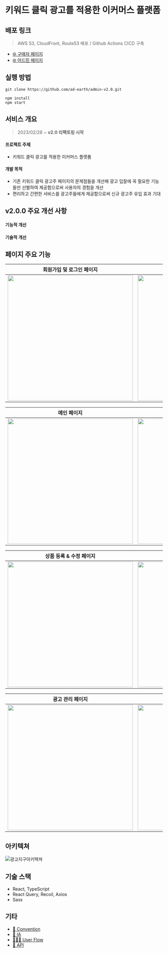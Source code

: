 # 키워드 클릭 광고를 적용한 이커머스 플랫폼

## 배포 링크
> AWS S3, CloudFront, Route53 배포 / Github Actions CICD 구축 

- [🌐 구매자 페이지](https://adearth.shop)
- [🌐 어드민 페이지](https://adearth-admin.shop)

## 실행 방법
```
git clone https://github.com/ad-earth/admin-v2.0.git

npm install
npm start
```

## 서비스 개요 
> 2023/02/28 ~  **v2.0 리팩토링 시작**
#### 프로젝트 주제
- 키워드 클릭 광고를 적용한 이커머스 플랫폼
#### 개발 목적
- 기존 키워드 클릭 광고주 페이지의 문제점들을 개선해 광고 입찰에 꼭 필요한 기능들만 선별하여 제공함으로써 사용자의 경험을 개선
- 편리하고 간편한 서비스를 광고주들에게 제공함으로써 신규 광고주 유입 효과 기대

## v2.0.0 주요 개선 사항
#### 기능적 개선
#### 기술적 개선

## 페이지 주요 기능
| 회원가입 및 로그인 페이지 | 계정 찾기 페이지 |
|---|---|
|<img src='https://play-lh.googleusercontent.com/HrS1L-dZctdC0nwMbiibL69YTf-i3PkDiPnPhjoQPME6gsbJX7Vk0FaSiLzmGh8Q_Q' width="400">|<img src='https://play-lh.googleusercontent.com/HrS1L-dZctdC0nwMbiibL69YTf-i3PkDiPnPhjoQPME6gsbJX7Vk0FaSiLzmGh8Q_Q' width="400">|

| 메인 페이지 | 배송 관리 페이지 |
|---|---|
|<img src='https://play-lh.googleusercontent.com/HrS1L-dZctdC0nwMbiibL69YTf-i3PkDiPnPhjoQPME6gsbJX7Vk0FaSiLzmGh8Q_Q' width="400">|<img src='https://play-lh.googleusercontent.com/HrS1L-dZctdC0nwMbiibL69YTf-i3PkDiPnPhjoQPME6gsbJX7Vk0FaSiLzmGh8Q_Q' width="400">|

| 상품 등록 & 수정 페이지 | 상품 관리 페이지 |
|---|---|
|<img src='https://play-lh.googleusercontent.com/HrS1L-dZctdC0nwMbiibL69YTf-i3PkDiPnPhjoQPME6gsbJX7Vk0FaSiLzmGh8Q_Q' width="400">|<img src='https://play-lh.googleusercontent.com/HrS1L-dZctdC0nwMbiibL69YTf-i3PkDiPnPhjoQPME6gsbJX7Vk0FaSiLzmGh8Q_Q' width="400">|

| 광고 관리 페이지 | 광고 보고서 페이지 |
|---|---|
|<img src='https://play-lh.googleusercontent.com/HrS1L-dZctdC0nwMbiibL69YTf-i3PkDiPnPhjoQPME6gsbJX7Vk0FaSiLzmGh8Q_Q' width="400">|<img src='https://play-lh.googleusercontent.com/HrS1L-dZctdC0nwMbiibL69YTf-i3PkDiPnPhjoQPME6gsbJX7Vk0FaSiLzmGh8Q_Q' width="400">|

## 아키텍쳐 
![광고지구아키텍쳐](https://user-images.githubusercontent.com/105091138/195766564-08299428-e979-49f0-97c8-7a130a7b106c.jpeg)


## 기술 스택
- React, TypeScript
- React Query, Recoil, Axios
- Sass

## 기타
- [🤝 Convention](https://github.com/ad-earth/client-v2.0/issues/73)
- [🧩 IA](https://www.figma.com/file/PhU5ITHbMHReiIQBqjD4IA/%EA%B4%91%EA%B3%A0%EC%A7%80%EA%B5%AC-%EC%9C%A0%EC%A0%80%ED%94%8C%EB%A1%9C%EC%9A%B0%EC%B0%A8%ED%8A%B8%2F-%EC%A0%95%EB%B3%B4%EA%B5%AC%EC%A1%B0?node-id=0-1)
- [👩🏻‍💻 User Flow](https://www.figma.com/file/PhU5ITHbMHReiIQBqjD4IA/%EA%B4%91%EA%B3%A0%EC%A7%80%EA%B5%AC-%EC%9C%A0%EC%A0%80%ED%94%8C%EB%A1%9C%EC%9A%B0%EC%B0%A8%ED%8A%B8%2F-%EC%A0%95%EB%B3%B4%EA%B5%AC%EC%A1%B0?node-id=2-207)
- [📄 API](https://documenter.getpostman.com/view/18707207/2s7Z7ZnZDy)
